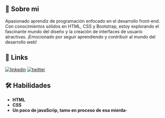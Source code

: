 
## 🚀 Sobre mi

Apasionado aprendiz de programación enfocado en el desarrollo front-end. Con conocimientos sólidos en HTML, CSS y Bootstrap, estoy explorando el fascinante mundo del diseño y la creación de interfaces de usuario atractivas. ¡Emocionado por seguir aprendiendo y contribuir al mundo del desarrollo web!


## 🔗 Links
[![linkedin](https://img.shields.io/badge/linkedin-0A66C2?style=for-the-badge&logo=linkedin&logoColor=white)](https://www.linkedin.com/)
[![twitter](https://img.shields.io/badge/twitter-1DA1F2?style=for-the-badge&logo=twitter&logoColor=white)](https://twitter.com/)


## 🛠 Habilidades 

- **HTML** 
- **CSS**
- **Un poco de javaScrip, tamo en proceso de esa mierda**-

